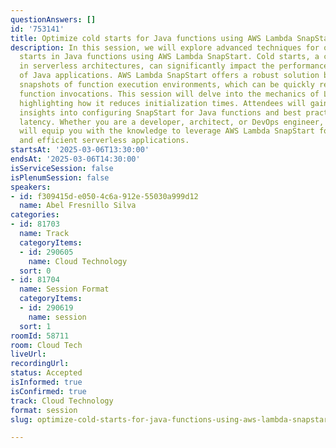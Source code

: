```yaml
---
questionAnswers: []
id: '753141'
title: Optimize cold starts for Java functions using AWS Lambda SnapStart
description: In this session, we will explore advanced techniques for optimizing cold
  starts in Java functions using AWS Lambda SnapStart. Cold starts, a common challenge
  in serverless architectures, can significantly impact the performance and responsiveness
  of Java applications. AWS Lambda SnapStart offers a robust solution by creating
  snapshots of function execution environments, which can be quickly restored during
  function invocations. This session will delve into the mechanics of Lambda SnapStart,
  highlighting how it reduces initialization times. Attendees will gain practical
  insights into configuring SnapStart for Java functions and best practices for minimizing
  latency. Whether you are a developer, architect, or DevOps engineer, this session
  will equip you with the knowledge to leverage AWS Lambda SnapStart for seamless
  and efficient serverless applications.
startsAt: '2025-03-06T13:30:00'
endsAt: '2025-03-06T14:30:00'
isServiceSession: false
isPlenumSession: false
speakers:
- id: f309415d-e050-4c6a-912e-55030a999d12
  name: Abel Fresnillo Silva
categories:
- id: 81703
  name: Track
  categoryItems:
  - id: 290605
    name: Cloud Technology
  sort: 0
- id: 81704
  name: Session Format
  categoryItems:
  - id: 290619
    name: session
  sort: 1
roomId: 58711
room: Cloud Tech
liveUrl:
recordingUrl:
status: Accepted
isInformed: true
isConfirmed: true
track: Cloud Technology
format: session
slug: optimize-cold-starts-for-java-functions-using-aws-lambda-snapstart

---
```

